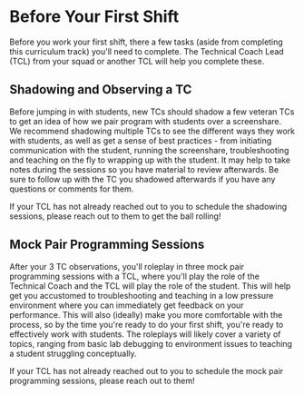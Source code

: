# Before Your First Shift

Before you work your first shift, there a few tasks (aside from completing this curriculum track) you'll need to complete. The Technical Coach Lead (TCL) from your squad or another TCL will help you complete these.

## Shadowing and Observing a TC

Before jumping in with students, new TCs should shadow a few veteran TCs to get an idea of how we pair program with students over a screenshare. We recommend shadowing multiple TCs to see the different ways they work with students, as well as get a sense of best practices - from initiating communication with the student, running the screenshare, troubleshooting and teaching on the fly to wrapping up with the student. It may help to take notes during the sessions so you have material to review afterwards. Be sure to follow up with the TC you shadowed afterwards if you have any questions or comments for them.

If your TCL has not already reached out to you to schedule the shadowing sessions, please reach out to them to get the ball rolling!

## Mock Pair Programming Sessions

After your 3 TC observations, you'll roleplay in three mock pair programming sessions with a TCL, where you'll play the role of the Technical Coach and the TCL will play the role of the student. This will help get you accustomed to troubleshooting and teaching in a low pressure environment where you can immediately get feedback on your performance. This will also (ideally) make you more comfortable with the process, so by the time you're ready to do your first shift, you're ready to effectively work with students. The roleplays will likely cover a variety of topics, ranging from basic lab debugging to environment issues to teaching a student struggling conceptually. 

If your TCL has not already reached out to you to schedule the mock pair programming sessions, please reach out to them!
